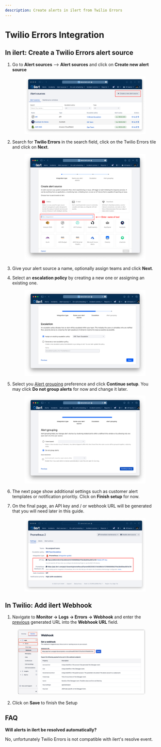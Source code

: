 ```yaml
---
description: Create alerts in ilert from Twilio Errors
---
```


# Twilio Errors Integration

## In ilert: Create a Twilio Errors alert source

1.  Go to **Alert sources** --> **Alert sources** and click on **Create new alert source**

    <figure><img src="../.gitbook/assets/Screenshot 2023-08-28 at 10.21.10.png" alt=""><figcaption></figcaption></figure>
2.  Search for **Twilio Errors** in the search field, click on the Twilio Errors tile and click on **Next**.&#x20;

    <figure><img src="../.gitbook/assets/Screenshot 2023-08-28 at 10.24.23.png" alt=""><figcaption></figcaption></figure>
3. Give your alert source a name, optionally assign teams and click **Next**.
4.  Select an **escalation policy** by creating a new one or assigning an existing one.

    <figure><img src="../.gitbook/assets/Screenshot 2023-08-28 at 11.37.47.png" alt=""><figcaption></figcaption></figure>
5.  Select you [Alert grouping](../alerting/alert-sources.md#alert-grouping) preference and click **Continue setup**. You may click **Do not group alerts** for now and change it later.&#x20;

    <figure><img src="../.gitbook/assets/Screenshot 2023-08-28 at 11.38.24.png" alt=""><figcaption></figcaption></figure>
6. The next page show additional settings such as customer alert templates or notification prioritiy. Click on **Finish setup** for now.
7.  On the final page, an API key and / or webhook URL will be generated that you will need later in this guide.

    <figure><img src="../.gitbook/assets/Screenshot 2023-08-28 at 11.47.34 (1).png" alt=""><figcaption></figcaption></figure>

## In Twilio: Add ilert Webhook

1. Navigate to **Monitor -> Logs -> Errors -> Webhook** and enter the [previous](twilio-errors.md#in-ilert-create-twilio-errors-alert-source) generated URL into the **Webhook URL** field.

<figure><img src="../.gitbook/assets/3.png" alt=""><figcaption></figcaption></figure>

2. Click on **Save** to finish the Setup

## FAQ

**Will alerts in ilert be resolved automatically?**

No, unfortunately Twilio Errors is not compatible with ilert's resolve event.
